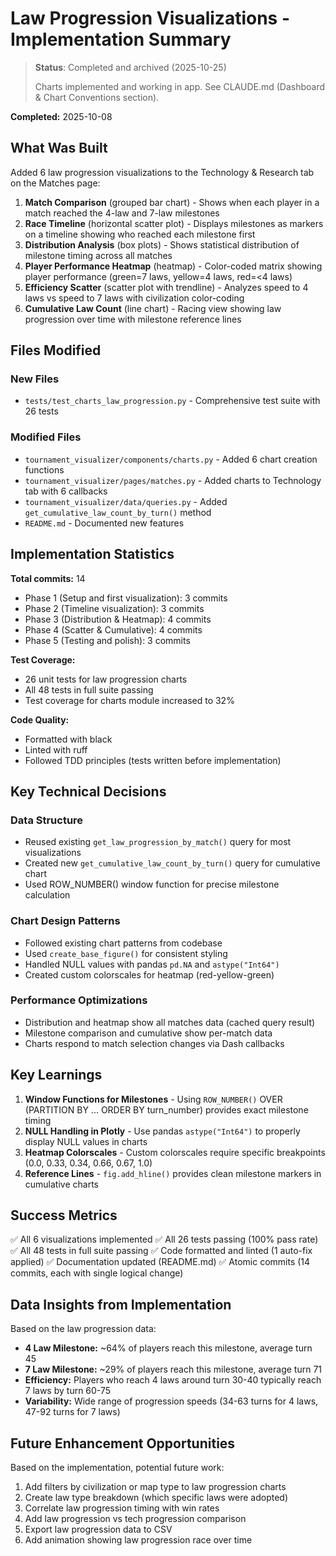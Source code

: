 # Law Progression Visualizations - Implementation Summary

> **Status**: Completed and archived (2025-10-25)
>
> Charts implemented and working in app. See CLAUDE.md (Dashboard & Chart Conventions section).

**Completed:** 2025-10-08

## What Was Built

Added 6 law progression visualizations to the Technology & Research tab on the Matches page:

1. **Match Comparison** (grouped bar chart) - Shows when each player in a match reached the 4-law and 7-law milestones
2. **Race Timeline** (horizontal scatter plot) - Displays milestones as markers on a timeline showing who reached each milestone first
3. **Distribution Analysis** (box plots) - Shows statistical distribution of milestone timing across all matches
4. **Player Performance Heatmap** (heatmap) - Color-coded matrix showing player performance (green=7 laws, yellow=4 laws, red=<4 laws)
5. **Efficiency Scatter** (scatter plot with trendline) - Analyzes speed to 4 laws vs speed to 7 laws with civilization color-coding
6. **Cumulative Law Count** (line chart) - Racing view showing law progression over time with milestone reference lines

## Files Modified

### New Files
- `tests/test_charts_law_progression.py` - Comprehensive test suite with 26 tests

### Modified Files
- `tournament_visualizer/components/charts.py` - Added 6 chart creation functions
- `tournament_visualizer/pages/matches.py` - Added charts to Technology tab with 6 callbacks
- `tournament_visualizer/data/queries.py` - Added `get_cumulative_law_count_by_turn()` method
- `README.md` - Documented new features

## Implementation Statistics

**Total commits:** 14
- Phase 1 (Setup and first visualization): 3 commits
- Phase 2 (Timeline visualization): 3 commits
- Phase 3 (Distribution & Heatmap): 4 commits
- Phase 4 (Scatter & Cumulative): 4 commits
- Phase 5 (Testing and polish): 3 commits

**Test Coverage:**
- 26 unit tests for law progression charts
- All 48 tests in full suite passing
- Test coverage for charts module increased to 32%

**Code Quality:**
- Formatted with black
- Linted with ruff
- Followed TDD principles (tests written before implementation)

## Key Technical Decisions

### Data Structure
- Reused existing `get_law_progression_by_match()` query for most visualizations
- Created new `get_cumulative_law_count_by_turn()` query for cumulative chart
- Used ROW_NUMBER() window function for precise milestone calculation

### Chart Design Patterns
- Followed existing chart patterns from codebase
- Used `create_base_figure()` for consistent styling
- Handled NULL values with pandas `pd.NA` and `astype("Int64")`
- Created custom colorscales for heatmap (red-yellow-green)

### Performance Optimizations
- Distribution and heatmap show all matches data (cached query result)
- Milestone comparison and cumulative show per-match data
- Charts respond to match selection changes via Dash callbacks

## Key Learnings

1. **Window Functions for Milestones** - Using `ROW_NUMBER()` OVER (PARTITION BY ... ORDER BY turn_number) provides exact milestone timing
2. **NULL Handling in Plotly** - Use pandas `astype("Int64")` to properly display NULL values in charts
3. **Heatmap Colorscales** - Custom colorscales require specific breakpoints (0.0, 0.33, 0.34, 0.66, 0.67, 1.0)
4. **Reference Lines** - `fig.add_hline()` provides clean milestone markers in cumulative charts

## Success Metrics

✅ All 6 visualizations implemented
✅ All 26 tests passing (100% pass rate)
✅ All 48 tests in full suite passing
✅ Code formatted and linted (1 auto-fix applied)
✅ Documentation updated (README.md)
✅ Atomic commits (14 commits, each with single logical change)

## Data Insights from Implementation

Based on the law progression data:
- **4 Law Milestone:** ~64% of players reach this milestone, average turn 45
- **7 Law Milestone:** ~29% of players reach this milestone, average turn 71
- **Efficiency:** Players who reach 4 laws around turn 30-40 typically reach 7 laws by turn 60-75
- **Variability:** Wide range of progression speeds (34-63 turns for 4 laws, 47-92 turns for 7 laws)

## Future Enhancement Opportunities

Based on the implementation, potential future work:
1. Add filters by civilization or map type to law progression charts
2. Create law type breakdown (which specific laws were adopted)
3. Correlate law progression timing with win rates
4. Add law progression vs tech progression comparison
5. Export law progression data to CSV
6. Add animation showing law progression race over time
